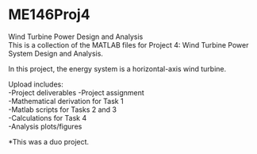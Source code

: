 # ME146Proj4
Wind Turbine Power Design and Analysis  
This is a collection of the MATLAB files for Project 4: Wind Turbine Power System Design and Analysis.  

In this project, the energy system is a horizontal-axis wind turbine.  
  
Upload includes:  
-Project deliverables
-Project assignment  
-Mathematical derivation for Task 1  
-Matlab scripts for Tasks 2 and 3    
-Calculations for Task 4  
-Analysis plots/figures  

*This was a duo project.
